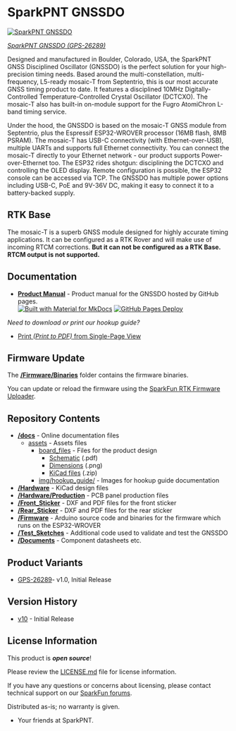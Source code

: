 SparkPNT GNSSDO
========================================

[![SparkPNT GNSSDO](https://cdn.sparkfun.com/r/600-600/assets/parts/2/7/2/0/7/26289-GNSS-Disciplined-Oscillator-Front-Lit.jpg)](https://www.sparkfun.com/sparkpnt-gnss-disciplined-oscillator.html)

[*SparkPNT GNSSDO (GPS-26289)*](https://www.sparkfun.com/sparkpnt-gnss-disciplined-oscillator.html)

Designed and manufactured in Boulder, Colorado, USA, the SparkPNT GNSS Disciplined Oscillator (GNSSDO) is the perfect solution for your high-precision timing needs. Based around the multi-constellation, multi-frequency, L5-ready mosaic-T from Septentrio, this is our most accurate GNSS timing product to date. It features a disciplined 10MHz Digitally-Controlled Temperature-Controlled Crystal Oscillator (DCTCXO). The mosaic-T also has built-in on-module support for the Fugro AtomiChron L-band timing service.

Under the hood, the GNSSDO is based on the mosaic-T GNSS module from Septentrio, plus the Espressif ESP32-WROVER processor (16MB flash, 8MB PSRAM). The mosaic-T has USB-C connectivity (with Ethernet-over-USB), multiple UARTs and supports full Ethernet connectivity. You can connect the mosaic-T directly to your Ethernet network - our product supports Power-over-Ethernet too. The ESP32 rides shotgun: disciplining the DCTCXO and controlling the OLED display. Remote configuration is possible, the ESP32 console can be accessed via TCP. The GNSSDO has multiple power options including USB-C, PoE and 9V-36V DC, making it easy to connect it to a battery-backed supply.

RTK Base
--------------
The mosaic-T is a superb GNSS module designed for highly accurate timing applications. It can be configured as a RTK Rover and will make use of incoming RTCM corrections. **But it can not be configured as a RTK Base. RTCM output is not supported.**

Documentation
--------------

- **[Product Manual](http://docs.sparkfun.com/SparkFun_GNSSDO/)** - Product manual for the GNSSDO hosted by GitHub pages.<br>
  [![Built with Material for MkDocs](https://img.shields.io/badge/Material_for_MkDocs-526CFE?logo=MaterialForMkDocs&logoColor=white)](https://squidfunk.github.io/mkdocs-material/) [![GitHub Pages Deploy](https://github.com/sparkfun/SparkFun_GNSSDO/actions/workflows/mkdocs.yml/badge.svg)](https://github.com/sparkfun/SparkFun_GNSSDO/actions/workflows/mkdocs.yml)


*Need to download or print our hookup guide?*

- [Print *(Print to PDF)* from Single-Page View](http://docs.sparkfun.com/SparkFun_GNSSDO/print_view)

Firmware Update
-------------------

The **[/Firmware/Binaries](https://github.com/sparkfun/SparkFun_GNSSDO/tree/main/Firmware/Binaries)** folder contains the firmware binaries.

You can update or reload the firmware using the [SparkFun RTK Firmware Uploader](https://github.com/sparkfun/SparkFun_RTK_Firmware_Uploader).

Repository Contents
-------------------

- **[/docs](/docs/)** - Online documentation files
    - [assets](/docs/assets/) - Assets files
        - [board_files](/docs/assets/board_files/) - Files for the product design
            - [Schematic](/docs/assets/board_files/schematic.pdf) (.pdf)
            - [Dimensions](/docs/assets/board_files/dimensions.png) (.png)
            - [KiCad files](/docs/assets/board_files/kicad_files.zip) (.zip)
        - [img/hookup_guide/](/docs/assets/img/hookup_guide/) - Images for hookup guide documentation
- **[/Hardware](/Hardware/)** - KiCad design files
- **[/Hardware/Production](/Hardware/Production/)** - PCB panel production files
- **[/Front_Sticker](/Front_Sticker/)** - DXF and PDF files for the front sticker
- **[/Rear_Sticker](/Rear_Sticker/)** - DXF and PDF files for the rear sticker
- **[/Firmware](/Firmware/)** - Arduino source code and binaries for the firmware which runs on the ESP32-WROVER
- **[/Test_Sketches](/Test_Sketches/)** - Additional code used to validate and test the GNSSDO
- **[/Documents](/Documents/)** - Component datasheets etc.

Product Variants
----------------

- [GPS-26289](https://www.sparkfun.com/sparkpnt-gnss-disciplined-oscillator.html)- v1.0, Initial Release

Version History
---------------

- [v10](https://github.com/sparkfun/SparkFun_GNSSDO/releases/tag/v10) - Initial Release


License Information
-------------------

This product is ***open source***!

Please review the [LICENSE.md](./LICENSE.md) file for license information.

If you have any questions or concerns about licensing, please contact technical support on our [SparkFun forums](https://forum.sparkfun.com/viewforum.php?f=152).

Distributed as-is; no warranty is given.

- Your friends at SparkPNT.
